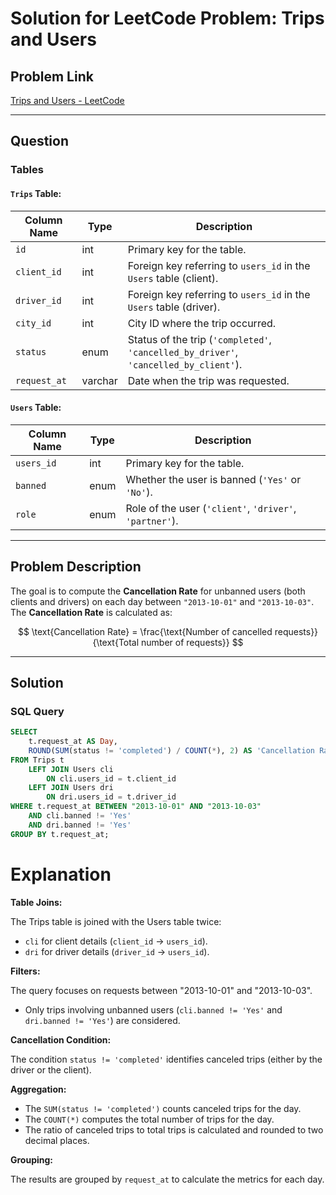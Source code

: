 # Solution for LeetCode Problem: Trips and Users

## Problem Link
[Trips and Users - LeetCode](https://leetcode.com/problems/trips-and-users)

---

## Question

### Tables

#### `Trips` Table:
| Column Name | Type     | Description                                                                 |
|-------------|----------|-----------------------------------------------------------------------------|
| `id`        | int      | Primary key for the table.                                                  |
| `client_id` | int      | Foreign key referring to `users_id` in the `Users` table (client).          |
| `driver_id` | int      | Foreign key referring to `users_id` in the `Users` table (driver).          |
| `city_id`   | int      | City ID where the trip occurred.                                            |
| `status`    | enum     | Status of the trip (`'completed'`, `'cancelled_by_driver'`, `'cancelled_by_client'`). |
| `request_at`| varchar  | Date when the trip was requested.                                           |

#### `Users` Table:
| Column Name | Type     | Description                                                                 |
|-------------|----------|-----------------------------------------------------------------------------|
| `users_id`  | int      | Primary key for the table.                                                  |
| `banned`    | enum     | Whether the user is banned (`'Yes'` or `'No'`).                             |
| `role`      | enum     | Role of the user (`'client'`, `'driver'`, `'partner'`).                     |

---

## Problem Description
The goal is to compute the **Cancellation Rate** for unbanned users (both clients and drivers) on each day between `"2013-10-01"` and `"2013-10-03"`. The **Cancellation Rate** is calculated as:

$$
\text{Cancellation Rate} = \frac{\text{Number of cancelled requests}}{\text{Total number of requests}}
$$

---

## Solution

### SQL Query

```sql
SELECT 
    t.request_at AS Day,
    ROUND(SUM(status != 'completed') / COUNT(*), 2) AS 'Cancellation Rate'
FROM Trips t
    LEFT JOIN Users cli
        ON cli.users_id = t.client_id
    LEFT JOIN Users dri
        ON dri.users_id = t.driver_id
WHERE t.request_at BETWEEN "2013-10-01" AND "2013-10-03"
    AND cli.banned != 'Yes'
    AND dri.banned != 'Yes'
GROUP BY t.request_at;
```

# Explanation

**Table Joins:**

The Trips table is joined with the Users table twice:
- `cli` for client details (`client_id` → `users_id`).
- `dri` for driver details (`driver_id` → `users_id`).

**Filters:**

The query focuses on requests between "2013-10-01" and "2013-10-03".
- Only trips involving unbanned users (`cli.banned != 'Yes'` and `dri.banned != 'Yes'`) are considered.

**Cancellation Condition:**

The condition `status != 'completed'` identifies canceled trips (either by the driver or the client).

**Aggregation:**

- The `SUM(status != 'completed')` counts canceled trips for the day.
- The `COUNT(*)` computes the total number of trips for the day.
- The ratio of canceled trips to total trips is calculated and rounded to two decimal places.

**Grouping:**

The results are grouped by `request_at` to calculate the metrics for each day.


